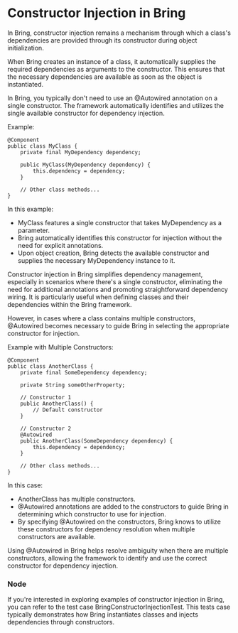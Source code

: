 # Constructor Injection in Bring

In Bring, constructor injection remains a mechanism through which a class's dependencies are provided through its constructor during object initialization.

When Bring creates an instance of a class, it automatically supplies the required dependencies as arguments to the constructor. This ensures that the necessary dependencies are available as soon as the object is instantiated.

In Bring, you typically don't need to use an @Autowired annotation on a single constructor. The framework automatically identifies and utilizes the single available constructor for dependency injection.

Example:

```
@Component
public class MyClass {
    private final MyDependency dependency;

    public MyClass(MyDependency dependency) {
        this.dependency = dependency;
    }

    // Other class methods...
}

```

In this example:

- MyClass features a single constructor that takes MyDependency as a parameter.
- Bring automatically identifies this constructor for injection without the need for explicit annotations.
- Upon object creation, Bring detects the available constructor and supplies the necessary MyDependency instance to it.

Constructor injection in Bring simplifies dependency management, especially in scenarios where there's a single constructor, eliminating the need for additional annotations and promoting straightforward dependency wiring. It is particularly useful when defining classes and their dependencies within the Bring framework.

However, in cases where a class contains multiple constructors, @Autowired becomes necessary to guide Bring in selecting the appropriate constructor for injection.

Example with Multiple Constructors:


```
@Component
public class AnotherClass {
    private final SomeDependency dependency;

    private String someOtherProperty;

    // Constructor 1
    public AnotherClass() {
        // Default constructor
    }

    // Constructor 2
    @Autowired
    public AnotherClass(SomeDependency dependency) {
        this.dependency = dependency;
    }

    // Other class methods...
}

```


In this case:

- AnotherClass has multiple constructors.
- @Autowired annotations are added to the constructors to guide Bring in determining which constructor to use for injection.
- By specifying @Autowired on the constructors, Bring knows to utilize these constructors for dependency resolution when multiple constructors are available.

Using @Autowired in Bring helps resolve ambiguity when there are multiple constructors, allowing the framework to identify and use the correct constructor for dependency injection.


### Node

If you're interested in exploring examples of constructor injection in Bring, you can refer to the test case BringConstructorInjectionTest. 
This tests case typically demonstrates how Bring instantiates classes and injects dependencies through constructors.